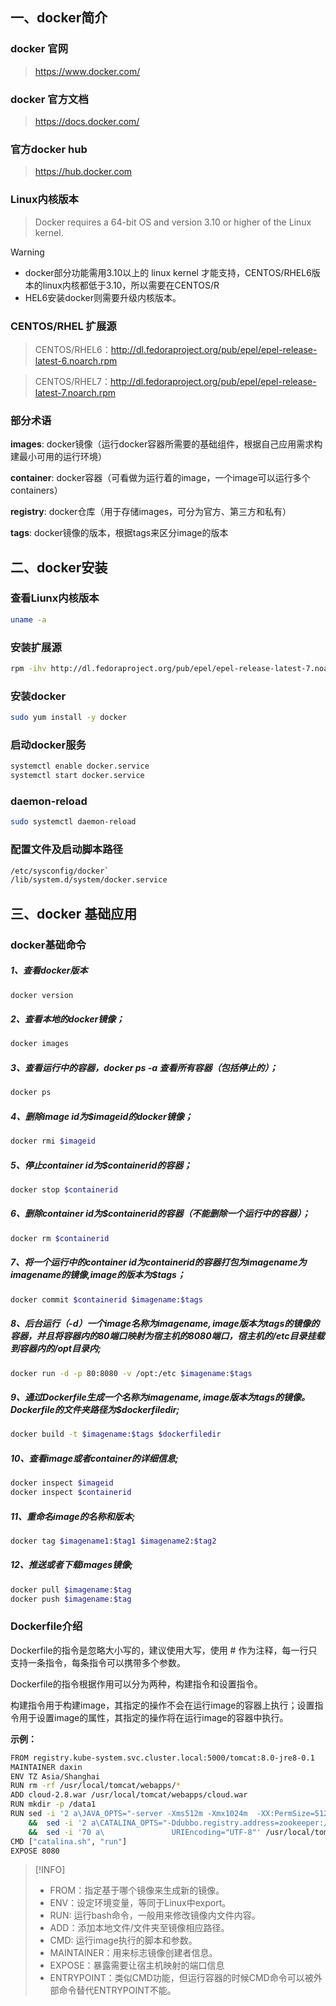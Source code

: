 

## 一、docker简介  

### docker 官网
>https://www.docker.com/  

### docker 官方文档  
>https://docs.docker.com/  

### 官方docker hub
>https://hub.docker.com  

### Linux内核版本
>Docker requires a 64-bit OS and version 3.10 or higher of the Linux kernel.  


> [!WARNING]
> - docker部分功能需用3.10以上的 linux kernel 才能支持，CENTOS/RHEL6版本的linux内核都低于3.10，所以需要在CENTOS/R
> - HEL6安装docker则需要升级内核版本。

### CENTOS/RHEL 扩展源
>CENTOS/RHEL6：http://dl.fedoraproject.org/pub/epel/epel-release-latest-6.noarch.rpm

>CENTOS/RHEL7：http://dl.fedoraproject.org/pub/epel/epel-release-latest-7.noarch.rpm  

### 部分术语
**images**:  docker镜像（运行docker容器所需要的基础组件，根据自己应用需求构建最小可用的运行环境）  

**container**:  docker容器（可看做为运行着的image，一个image可以运行多个containers）  

**registry**:  docker仓库（用于存储images，可分为官方、第三方和私有）  

**tags**:  docker镜像的版本，根据tags来区分image的版本

## 二、docker安装
### 查看Liunx内核版本
```bash
uname -a
```

### 安装扩展源
```bash
rpm -ihv http://dl.fedoraproject.org/pub/epel/epel-release-latest-7.noarch.rpm

```
### 安装docker

```bash
sudo yum install -y docker  
```
### 启动docker服务
```bash
systemctl enable docker.service  
systemctl start docker.service
```

### daemon-reload

```bash
sudo systemctl daemon-reload
```
### 配置文件及启动脚本路径
```bash
/etc/sysconfig/docker`  
/lib/system.d/system/docker.service
```

## 三、docker 基础应用  

### docker基础命令  
##### 1、查看docker版本   
```bash
docker version
```  

##### 2、查看本地的docker镜像；  
```bash
docker images
```

##### 3、查看运行中的容器，docker ps -a 查看所有容器（包括停止的）；  
```bash
docker ps
```

##### 4、删除image id为$imageid的docker镜像；  
```bash
docker rmi $imageid
```

##### 5、停止container id为$containerid的容器；  
```bash
docker stop $containerid
```

##### 6、删除container id为$containerid的容器（不能删除一个运行中的容器）；  
```bash
docker rm $containerid
```

##### 7、将一个运行中的container id为$containerid的容器打包为image name 为$imagename的镜像,image的版本为$tags；  
```bash
docker commit $containerid $imagename:$tags
```

##### 8、后台运行（-d）一个image名称为$imagename,image版本为$tags的镜像的容器，并且将容器内的80端口映射为宿主机的8080端口，宿主机的/etc目录挂载到容器内的/opt目录内;  
```bash
docker run -d -p 80:8080 -v /opt:/etc $imagename:$tags
```

##### 9、通过Dockerfile生成一个名称为$imagename,image版本为$tags的镜像。Dockerfile的文件夹路径为$dockerfiledir;  
```bash
docker build -t $imagename:$tags $dockerfiledir
```

##### 10、查看image或者container的详细信息;  
```bash
docker inspect $imageid  
docker inspect $containerid
```

##### 11、重命名image的名称和版本;  
```bash
docker tag $imagename1:$tag1 $imagename2:$tag2
```

##### 12、推送或者下载images镜像;  
```bash
docker pull $imagename:$tag  
docker push $imagename:$tag
```


### Dockerfile介绍
Dockerfile的指令是忽略大小写的，建议使用大写，使用 # 作为注释，每一行只支持一条指令，每条指令可以携带多个参数。  

Dockerfile的指令根据作用可以分为两种，构建指令和设置指令。

构建指令用于构建image，其指定的操作不会在运行image的容器上执行；设置指令用于设置image的属性，其指定的操作将在运行image的容器中执行。

**示例：**
```bash
FROM registry.kube-system.svc.cluster.local:5000/tomcat:8.0-jre8-0.1
MAINTAINER daxin
ENV TZ Asia/Shanghai
RUN rm -rf /usr/local/tomcat/webapps/*
ADD cloud-2.8.war /usr/local/tomcat/webapps/cloud.war
RUN mkdir -p /data1
RUN sed -i '2 a\JAVA_OPTS="-server -Xms512m -Xmx1024m  -XX:PermSize=512m -XX:MaxPermSize=1024m"' /usr/local/tomcat/bin/catalina.sh \
    &&  sed -i '2 a\CATALINA_OPTS="-Ddubbo.registry.address=zookeeper://zookeeper:2181"' /usr/local/tomcat/bin/catalina.sh \
    &&  sed -i '70 a\               URIEncoding="UTF-8"' /usr/local/tomcat/conf/server.xml
CMD ["catalina.sh", "run"]
EXPOSE 8080
```
> [!INFO] 
> - FROM：指定基于哪个镜像来生成新的镜像。  
> - ENV：设定环境变量，等同于Linux中export。
> - RUN: 运行bash命令，一般用来修改镜像内文件内容。
> - ADD：添加本地文件/文件夹至镜像相应路径。
> - CMD: 运行image执行的脚本和参数。
> - MAINTAINER：用来标志镜像创建者信息。
> - EXPOSE：暴露需要让宿主机映射的端口信息
> - ENTRYPOINT：类似CMD功能，但运行容器的时候CMD命令可以被外部命令替代ENTRYPOINT不能。  

